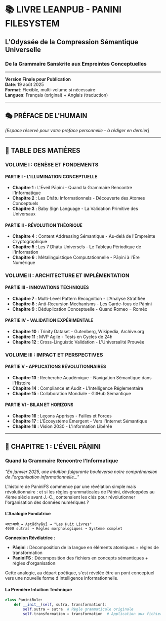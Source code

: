# 📚 LIVRE LEANPUB - PANINI FILESYSTEM
## L'Odyssée de la Compression Sémantique Universelle
### De la Grammaire Sanskrite aux Empreintes Conceptuelles

---

**Version Finale pour Publication**  
**Date**: 19 août 2025  
**Format**: Flexible, multi-volume si nécessaire  
**Langues**: Français (original) + Anglais (traduction)

---

## 🎭 PRÉFACE DE L'HUMAIN
*[Espace réservé pour votre préface personnelle - à rédiger en dernier]*

---

## 📖 TABLE DES MATIÈRES

### **VOLUME I : GENÈSE ET FONDEMENTS**

#### **PARTIE I - L'ILLUMINATION CONCEPTUELLE**
- **Chapitre 1** : L'Éveil Pāṇini - Quand la Grammaire Rencontre l'Informatique
- **Chapitre 2** : Les Dhātu Informationnels - Découverte des Atomes Conceptuels
- **Chapitre 3** : Baby Sign Language - La Validation Primitive des Universaux

#### **PARTIE II - RÉVOLUTION THÉORIQUE**
- **Chapitre 4** : Content Addressing Sémantique - Au-delà de l'Empreinte Cryptographique
- **Chapitre 5** : Les 7 Dhātu Universels - Le Tableau Périodique de l'Information
- **Chapitre 6** : Métalinguistique Computationnelle - Pāṇini à l'Ère Numérique

### **VOLUME II : ARCHITECTURE ET IMPLÉMENTATION**

#### **PARTIE III - INNOVATIONS TECHNIQUES**
- **Chapitre 7** : Multi-Level Pattern Recognition - L'Analyse Stratifiée
- **Chapitre 8** : Anti-Recursion Mechanisms - Les Garde-fous de Pāṇini
- **Chapitre 9** : Déduplication Conceptuelle - Quand Romeo = Roméo

#### **PARTIE IV - VALIDATION EXPÉRIMENTALE**
- **Chapitre 10** : Trinity Dataset - Gutenberg, Wikipedia, Archive.org
- **Chapitre 11** : MVP Agile - Tests en Cycles de 24h
- **Chapitre 12** : Cross-Linguistic Validation - L'Universalité Prouvée

### **VOLUME III : IMPACT ET PERSPECTIVES**

#### **PARTIE V - APPLICATIONS RÉVOLUTIONNAIRES**
- **Chapitre 13** : Recherche Académique - Navigation Sémantique dans l'Histoire
- **Chapitre 14** : Compliance et Audit - L'Intelligence Réglementaire
- **Chapitre 15** : Collaboration Mondiale - GitHub Sémantique

#### **PARTIE VI - BILAN ET HORIZONS**
- **Chapitre 16** : Leçons Apprises - Failles et Forces
- **Chapitre 17** : L'Écosystème Émergent - Vers l'Internet Sémantique
- **Chapitre 18** : Vision 2030 - L'Information Libérée

---

## 🌟 **CHAPITRE 1 : L'ÉVEIL PĀṆINI**
### Quand la Grammaire Rencontre l'Informatique

*"En janvier 2025, une intuition fulgurante bouleversa notre compréhension de l'organisation informationnelle..."*

L'histoire de PaniniFS commence par une révélation simple mais révolutionnaire : et si les règles grammaticales de Pāṇini, développées au 4ème siècle avant J.-C., contenaient les clés pour révolutionner l'organisation des données numériques ?

#### **L'Analogie Fondatrice**

```sanskrit
अष्टाध्यायी → Aṣṭādhyāyī → "Les Huit Livres"
4000 sūtras → Règles morphologiques → Système complet
```

**Connexion Révélatrice** :
- **Pāṇini** : Décomposition de la langue en éléments atomiques + règles de transformation
- **PaniniFS** : Décomposition des fichiers en concepts sémantiques + règles d'organisation

Cette analogie, au départ poétique, s'est révélée être un pont conceptuel vers une nouvelle forme d'intelligence informationnelle.

#### **La Première Intuition Technique**

```python
class PaniniRule:
    def __init__(self, sutra, transformation):
        self.sutra = sutra  # Règle grammaticale originale
        self.transformation = transformation  # Application aux fichiers
